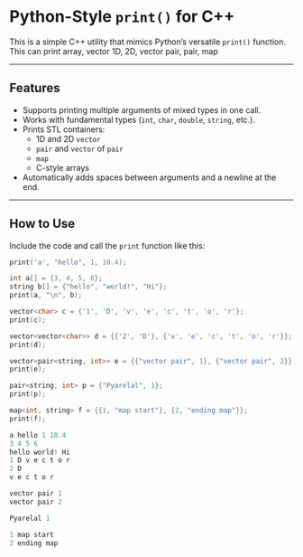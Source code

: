 # Python-Style `print()` for C++

This is a simple C++ utility that mimics Python’s versatile `print()` function.
This can print array, vector 1D, 2D, vector pair, pair, map 


---

## Features

- Supports printing multiple arguments of mixed types in one call.
- Works with fundamental types (`int`, `char`, `double`, `string`, etc.).
- Prints STL containers:
  - 1D and 2D `vector`
  - `pair` and `vector` of `pair`
  - `map`
  - C-style arrays
- Automatically adds spaces between arguments and a newline at the end.

---

## How to Use

Include the code and call the `print` function like this:

```cpp
print('a', "hello", 1, 10.4);

int a[] = {3, 4, 5, 6};
string b[] = {"hello", "world!", "Hi"};
print(a, "\n", b);

vector<char> c = {'1', 'D', 'v', 'e', 'c', 't', 'o', 'r'};
print(c);

vector<vector<char>> d = {{'2', 'D'}, {'v', 'e', 'c', 't', 'o', 'r'}};
print(d);

vector<pair<string, int>> e = {{"vector pair", 1}, {"vector pair", 2}};
print(e);

pair<string, int> p = {"Pyarelal", 1};
print(p);

map<int, string> f = {{1, "map start"}, {2, "ending map"}};
print(f);

```
```cpp
a hello 1 10.4 
3 4 5 6 
hello world! Hi 
1 D v e c t o r 
2 D 
v e c t o r 

vector pair 1 
vector pair 2 

Pyarelal 1 

1 map start 
2 ending map 

